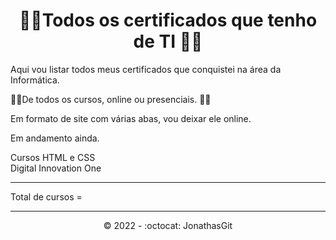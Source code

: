 <h1 align="center"> 🚧🚧Todos os certificados que tenho de TI 🚧🚧</h1>
Aqui vou listar todos meus certificados que conquistei na área da Informática. <br>

:pushpin::pushpin:De todos os cursos, online ou presenciais. :pushpin::pushpin:

Em formato de site com várias abas, vou deixar ele online. 

Em andamento ainda. 

Cursos HTML e CSS <br>
Digital Innovation One

<hr>
Total de cursos = 
<hr>


<p align="center">©️ 2022 - :octocat: JonathasGit </p>

